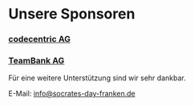 # Unsere Sponsoren

### <a href="//www.codecentric.de" target="_blank">codecentric AG</a>

### <a href="//www.teambank.de" target="_blank">TeamBank AG</a>

Für eine weitere Unterstützung sind wir sehr dankbar.

E-Mail: info@socrates-day-franken.de
